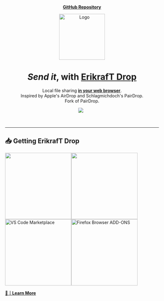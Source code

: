 <div align="center">

<a href="https://github.com/erikraft/Drop"><strong>GitHub Repository</strong></a>
  
 <a href="https://github.com/erikraft/Drop">
    <img src="https://biodrop.erikraft.com/images/Logo.png" alt="Logo"  width="150" height="150">
  </a>
 
  # _Send it_, with [ErikrafT Drop](https://drop.erikraft.com/)

  <p>
    Local file sharing <a href="https://drop.erikraft.com/"><strong>in your web browser</strong></a>. 
    <br>
    Inspired by Apple's AirDrop and Schlagmichdoch's PairDrop.
    <br> 
    Fork of PairDrop.
    <br>
  </p>
</div>

<p align="center">
 	  <a href="https://discord.erikraft.com/"><img src="https://img.shields.io/discord/1121464803941171270?label=discord&style=flat-square&color=5a66f6"></a>
	  &nbsp;
</p>

<br>

---

## 📥 Getting ErikrafT Drop

<a href="https://drop.erikraft.com/" target="_blank"><img src="https://i.imgur.com/9uq39iu.png" width="217"/></a><a href="https://github.com/erikraft/App-Drop-Apk/raw/main/ErikrafT%20Drop.apk" target="_blank"><img src="https://i.imgur.com/nxlokSi.png" width="217"/></a><a href="https://marketplace.visualstudio.com/items?itemName=ErikrafT.erikraft-drop" target="_blank"><img src="https://i.imgur.com/fBWr0lN.png" width="217" alt="VS Code Marketplace"/><a href="https://addons.mozilla.org/pt-BR/firefox/addon/erikraft-drop/" target="_blank"><img src="https://i.imgur.com/2MubKYT.png" width="217" alt="Firefox Browser ADD-ONS"/>

<a href="https://github.com/erikraft/Drop"><strong>📄｜Learn More</strong></a>
